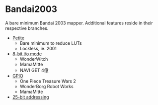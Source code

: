 # Bandai2003

A bare minimum Bandai 2003 mapper. Additional features reside in their respective branches.

* [Petite](../../tree/petite)
    * Bare minimum to reduce LUTs
    * Lockless, ie. 2001
* [8-bit i/o mode](../../tree/8bit)
    * WonderWitch
    * MamaMitte
    * NAVI GET 4億
* [GPIO](../../tree/gpio)
    * One Piece Treasure Wars 2
    * WonderBorg Robot Works
    * MamaMitte
* [25-bit addressing](../../tree/25bit)
